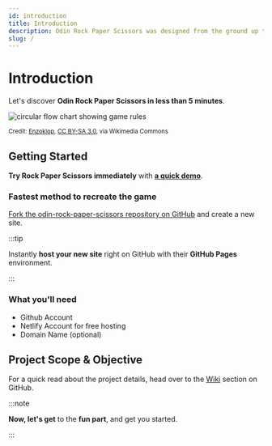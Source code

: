 ```yaml
---
id: introduction
title: Introduction
description: Odin Rock Paper Scissors was designed from the ground up to be easily played and used to work your intuition in guessing the best move possible.
slug: /
---
```


# Introduction

Let's discover **Odin Rock Paper Scissors in less than 5 minutes**.

<img alt="circular flow chart showing game rules" src="https://upload.wikimedia.org/wikipedia/commons/6/67/Rock-paper-scissors.svg"/>

<p>
  <sub>
  Credit: <a href="https://commons.wikimedia.org/wiki/File:Rock-paper-scissors.svg">Enzoklop</a>, <a href="https://creativecommons.org/licenses/by-sa/3.0">CC BY-SA 3.0</a>, via Wikimedia Commons
  </sub>
</p>

## Getting Started

<!-- Get started by **creating a new site**. -->

**Try Rock Paper Scissors immediately** with **[a quick demo](https://lloydlobo.github.io/odin-rock-paper-scissors/)**.

### Fastest method to recreate the game

[Fork the odin-rock-paper-scissors repository on GitHub](https://github.com/lloydlobo/odin-rock-paper-scissorss) and create a new site.

:::tip

Instantly **host your new site** right on GitHub with their **GitHub Pages** environment.

:::

### What you'll need

- Github Account
- Netlify Account for free hosting
- Domain Name (optional)

## Project Scope & Objective

For a quick read about the project details, head over to the [Wiki](https://github.com/lloydlobo/odin-rock-paper-scissors/wiki) section on GitHub.

:::note

**Now, let's get** to the **fun part**, and get you started.

:::
